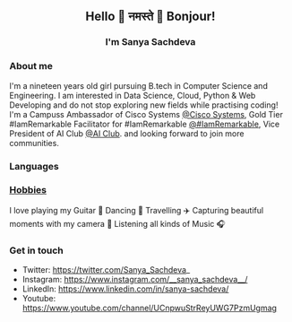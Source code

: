 ## <p align="center"> Hello 👋 नमस्ते 🙏 Bonjour! </p>
### <p align="center">I'm Sanya Sachdeva </p>

### About me
I'm a nineteen years old girl pursuing B.tech in Computer Science and Engineering. I am interested in Data Science, Cloud, Python & Web Developing and do not stop exploring new fields while practising coding! I'm a Campuss Ambassador of Cisco Systems [@Cisco Systems](https://www.cisco.com/c/en_in/index.html), Gold Tier #IamRemarkable Facilitator for #IamRemarkable [@#IamRemarkable](https://iamremarkable.withgoogle.com/), Vice President of AI Club [@AI Club](https://www.linkedin.com/company/amity-ai-club/). 
and looking forward to join more communities. 

### Languages

### [Hobbies](https://sanyasachdeva1.github.io/My-Website/)
I love playing my Guitar 🎸 Dancing 💃 Travelling ✈️ Capturing beautiful moments with my camera 📸 Listening all kinds of Music 🎧

### Get in touch 
* Twitter: https://twitter.com/Sanya_Sachdeva_
* Instagram: https://www.instagram.com/__sanya_sachdeva__/
* LinkedIn: https://www.linkedin.com/in/sanya-sachdeva/
* Youtube: https://www.youtube.com/channel/UCnpwuStrReyUWG7PzmUgmag 

